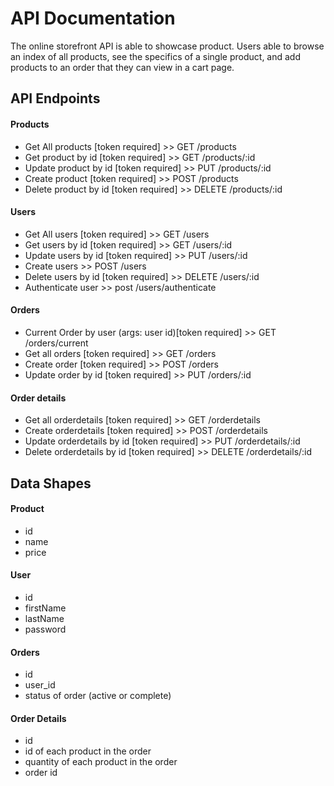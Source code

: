 # API Documentation
The online storefront API is able to showcase product. Users able to browse an index of all products, see the specifics of a single product, and add products to an order that they can view in a cart page.

## API Endpoints
#### Products
- Get All products [token required] >> GET /products
- Get product by id [token required] >> GET /products/:id
- Update product by id [token required] >> PUT /products/:id
- Create product [token required] >> POST /products
- Delete product by id [token required] >> DELETE /products/:id

#### Users
- Get All users [token required] >> GET /users
- Get users by id [token required] >> GET /users/:id
- Update users by id [token required] >> PUT /users/:id
- Create users >> POST /users
- Delete users by id [token required] >> DELETE /users/:id
- Authenticate user >> post /users/authenticate


#### Orders
- Current Order by user (args: user id)[token required] >> GET /orders/current
- Get all orders [token required] >> GET /orders
- Create order [token required] >> POST /orders
- Update order by id [token required] >> PUT /orders/:id

#### Order details
- Get all orderdetails [token required] >> GET /orderdetails
- Create orderdetails [token required] >> POST /orderdetails
- Update orderdetails by id [token required] >> PUT /orderdetails/:id
- Delete orderdetails by id [token required] >> DELETE /orderdetails/:id

## Data Shapes
#### Product
-  id
- name
- price

#### User
- id
- firstName
- lastName
- password

#### Orders
- id
- user_id
- status of order (active or complete)

#### Order Details
- id
- id of each product in the order
- quantity of each product in the order
- order id

